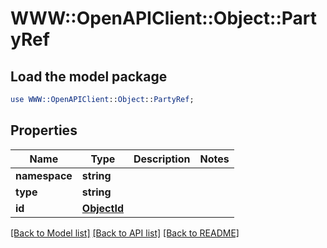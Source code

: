 # WWW::OpenAPIClient::Object::PartyRef

## Load the model package
```perl
use WWW::OpenAPIClient::Object::PartyRef;
```

## Properties
Name | Type | Description | Notes
------------ | ------------- | ------------- | -------------
**namespace** | **string** |  | 
**type** | **string** |  | 
**id** | [**ObjectId**](ObjectId.md) |  | 

[[Back to Model list]](../README.md#documentation-for-models) [[Back to API list]](../README.md#documentation-for-api-endpoints) [[Back to README]](../README.md)


